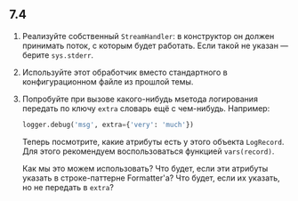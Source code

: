 ## 7.4

1. Реализуйте собственный `StreamHandler`: в конструктор он должен принимать поток, с которым будет работать. Если такой не указан — берите `sys.stderr`.
2. Используйте этот обработчик вместо стандартного в конфигурационном файле из прошлой темы. 
3. Попробуйте при вызове какого-нибудь мsетода логирования передать по ключу `extra` словарь ещё с чем-нибудь. Например:

    ```python
    logger.debug('msg', extra={'very': 'much'})
    ```

    Теперь посмотрите, какие атрибуты есть у этого объекта `LogRecord`. Для этого рекомендуем воспользоваться функцией `vars(record)`.
        
    Как мы это можем использовать? Что будет, если эти атрибуты указать в строке-паттерне Formatter'а? Что будет, если их указать, но не передать в `extra`? 